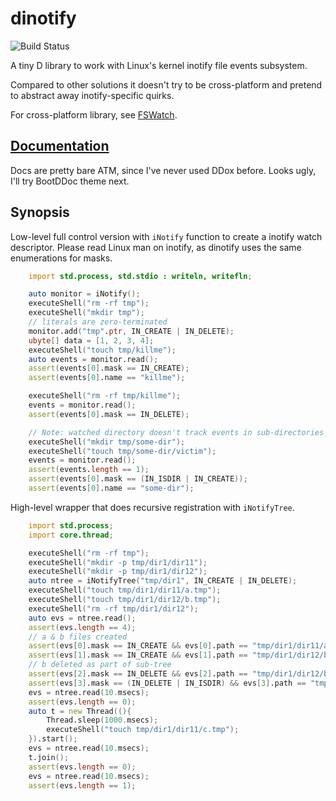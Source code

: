 dinotify
========

![Build Status](https://github.com/DmitryOlshansky/dinotify/actions/workflows/d.yml/badge.svg)

A tiny D library to work with Linux's kernel inotify file events subsystem.

Compared to other solutions it doesn't try to be cross-platform and
pretend to abstract away inotify-specific quirks.

For cross-platform library, see [FSWatch](https://github.com/WebFreak001/FSWatch).

## [Documentation](https://dmitryolshansky.github.io/dinotify/dinotify.html)

Docs are pretty bare ATM, since I've never used DDox before. Looks ugly, I'll try BootDDoc theme next.

## Synopsis

Low-level full control version with `iNotify` function to create a inotify watch descriptor. Please read Linux man on inotify, as dinotify uses the same enumerations for masks.

```d
    import std.process, std.stdio : writeln, writefln;

    auto monitor = iNotify();
    executeShell("rm -rf tmp");
    executeShell("mkdir tmp");
    // literals are zero-terminated
    monitor.add("tmp".ptr, IN_CREATE | IN_DELETE);
    ubyte[] data = [1, 2, 3, 4];
    executeShell("touch tmp/killme");
    auto events = monitor.read();
    assert(events[0].mask == IN_CREATE);
    assert(events[0].name == "killme");

    executeShell("rm -rf tmp/killme");
    events = monitor.read();
    assert(events[0].mask == IN_DELETE);

    // Note: watched directory doesn't track events in sub-directories
    executeShell("mkdir tmp/some-dir");
    executeShell("touch tmp/some-dir/victim");
    events = monitor.read();
    assert(events.length == 1);
    assert(events[0].mask == (IN_ISDIR | IN_CREATE));
    assert(events[0].name == "some-dir");

```

High-level wrapper that does recursive registration with `iNotifyTree`. 

```d
    import std.process;
    import core.thread;

    executeShell("rm -rf tmp");
    executeShell("mkdir -p tmp/dir1/dir11");
    executeShell("mkdir -p tmp/dir1/dir12");
    auto ntree = iNotifyTree("tmp/dir1", IN_CREATE | IN_DELETE);
    executeShell("touch tmp/dir1/dir11/a.tmp");
    executeShell("touch tmp/dir1/dir12/b.tmp");
    executeShell("rm -rf tmp/dir1/dir12");
    auto evs = ntree.read();
    assert(evs.length == 4);
    // a & b files created
    assert(evs[0].mask == IN_CREATE && evs[0].path == "tmp/dir1/dir11/a.tmp");
    assert(evs[1].mask == IN_CREATE && evs[1].path == "tmp/dir1/dir12/b.tmp");
    // b deleted as part of sub-tree
    assert(evs[2].mask == IN_DELETE && evs[2].path == "tmp/dir1/dir12/b.tmp");
    assert(evs[3].mask == (IN_DELETE | IN_ISDIR) && evs[3].path == "tmp/dir1/dir12");
    evs = ntree.read(10.msecs);
    assert(evs.length == 0);
    auto t = new Thread((){
        Thread.sleep(1000.msecs);
        executeShell("touch tmp/dir1/dir11/c.tmp");
    }).start();
    evs = ntree.read(10.msecs);
    t.join();
    assert(evs.length == 0);
    evs = ntree.read(10.msecs);
    assert(evs.length == 1);
```
